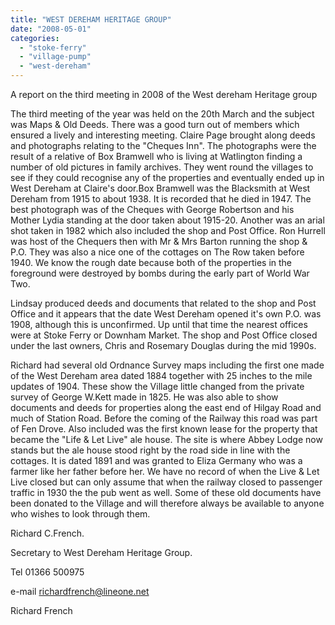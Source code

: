 ```yaml
---
title: "WEST DEREHAM HERITAGE GROUP"
date: "2008-05-01"
categories: 
  - "stoke-ferry"
  - "village-pump"
  - "west-dereham"
---
```


A report on the third meeting in 2008 of the West dereham Heritage group

The third meeting of the year was held on the 20th March and the subject was Maps & Old Deeds. There was a good turn out of members which ensured a lively and interesting meeting. Claire Page brought along deeds and photographs relating to the "Cheques Inn". The photographs were the result of a relative of Box Bramwell who is living at Watlington finding a number of old pictures in family archives. They went round the villages to see if they could recognise any of the properties and eventually ended up in West Dereham at Claire's door.Box Bramwell was the Blacksmith at West Dereham from 1915 to about 1938. It is recorded that he died in 1947. The best photograph was of the Cheques with George Robertson and his Mother Lydia standing at the door taken about 1915-20. Another was an arial shot taken in 1982 which also included the shop and Post Office. Ron Hurrell was host of the Chequers then with Mr & Mrs Barton running the shop & P.O. They was also a nice one of the cottages on The Row taken before 1940. We know the rough date because both of the properties in the foreground were destroyed by bombs during the early part of World War Two.

Lindsay produced deeds and documents that related to the shop and Post Office and it appears that the date West Dereham opened it's own P.O. was 1908, although this is unconfirmed. Up until that time the nearest offices were at Stoke Ferry or Downham Market. The shop and Post Office closed under the last owners, Chris and Rosemary Douglas during the mid 1990s.

Richard had several old Ordnance Survey maps including the first one made of the West Dereham area dated 1884 together with 25 inches to the mile updates of 1904. These show the Village little changed from the private survey of George W.Kett made in 1825. He was also able to show documents and deeds for properties along the east end of Hilgay Road and much of Station Road. Before the coming of the Railway this road was part of Fen Drove. Also included was the first known lease for the property that became the "Life & Let Live" ale house. The site is where Abbey Lodge now stands but the ale house stood right by the road side in line with the cottages. It is dated 1891 and was granted to Eliza Germany who was a farmer like her father before her. We have no record of when the Live & Let Live closed but can only assume that when the railway closed to passenger traffic in 1930 the the pub went as well. Some of these old documents have been donated to the Village and will therefore always be available to anyone who wishes to look through them.

Richard C.French.

Secretary to West Dereham Heritage Group.

Tel 01366 500975

e-mail richardfrench@lineone.net

Richard French
